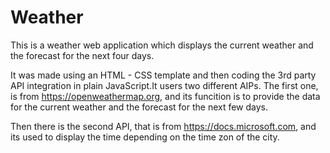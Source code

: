 # Weather
This is a weather web application which displays the current weather and the forecast for the next four days. 

It was made using an HTML - CSS template and then coding the 3rd party API integration in plain JavaScript.It users two different AIPs. The first one, is from https://openweathermap.org, and its funcition is to provide the data for the current weather and the forecast for the next few days. 

Then there is the second API, that is from https://docs.microsoft.com, and its used to display the time depending on the time zon of the city.
